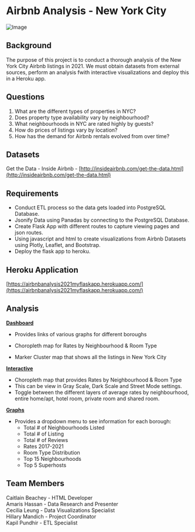 # Airbnb Analysis - New York City
![Image](https://www.newyorkhotels.org//img_new/top_banner2.png)

## Background

The purpose of this project is to conduct a thorough analysis of the New York City Airbnb listings in 2021.  We must obtain datasets from external sources, perform an analysis fwith interactive visualizations and deploy this in a Heroku app.  


## Questions

1.  What are the different types of properties in NYC?
2.  Does property type availability vary by neighbourhood?
3.  What neighbourhoods in NYC are rated highly by guests?
4.  How do prices of listings vary by location?
5.  How has the demand for Airbnb rentals evolved from over time?

## Datasets

Get the Data - Inside Airbnb - [http://insideairbnb.com/get-the-data.html](http://insideairbnb.com/get-the-data.html)

## Requirements

* Conduct ETL process so the data gets loaded into PostgreSQL Database.
* Jsonify Data using Panadas by connecting to the PostgreSQL Database.
* Create Flask App with different routes to capture viewing pages and json routes. 
* Using javascript and html to create visualizations from Airbnb Datasets using Plotly, Leaflet, and Bootstrap.
* Deploy the flask app to heroku.

## Heroku Application
[https://airbnbanalysis2021myflaskapp.herokuapp.com/](https://airbnbanalysis2021myflaskapp.herokuapp.com/)

## Analysis

[**Dashboard**](https://airbnbanalysis2021myflaskapp.herokuapp.com/)
* Provides links of various graphs for different boroughs
 
* Choropleth map for Rates by Neighbourhood & Room Type
* Marker Cluster map that shows all the listings in New York City
  
[**Interactive**](https://airbnbanalysis2021myflaskapp.herokuapp.com/interactive)
  * Choropleth map that provides Rates by Neighbourhood & Room Type
  * This can be view in Gray Scale, Dark Scale and Street Mode settings.
  * Toggle between the different layers of average rates by neighbourhood, entire home/apt, hotel room, private room and shared room.

[**Graphs**](https://airbnbanalysis2021myflaskapp.herokuapp.com/graphs)
  * Provides a dropdown menu to see information for each borough:
    * Total # of Neighbourhoods Listed
    * Total # of Listing
    * Total # of Reviews
    * Rates 2017-2021
    * Room Type Distribution
    * Top 15 Neighbourhoods
    * Top 5 Superhosts


## Team Members 
Caitlain Beachey - HTML Developer <br>
Amaris Hassan - Data Research and Presenter<br>
Cecilia Leung - Data Visualizations Specialist<br>
Hillary Mandich - Project Coordinator<br>
Kapil Pundhir - ETL Specialist<br>
